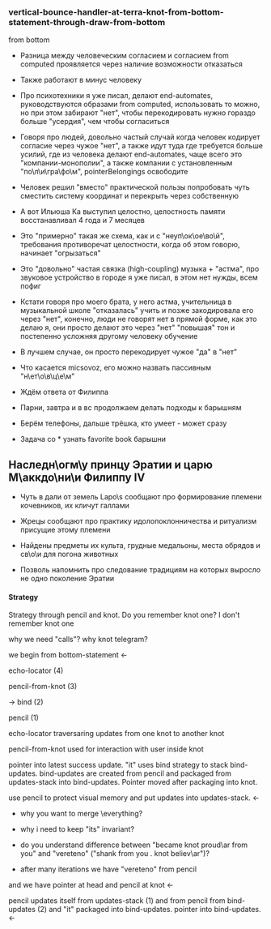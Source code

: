 ### vertical-bounce-handler-at-terra-knot-from-bottom-statement-through-draw-from-bottom


from bottom

* Разница между человеческим согласием и согласием from computed проявляется через наличие возможности отказаться

* Также работают в минус человеку

* Про психотехники я уже писал, делают end-automates, руководствуются образами from computed, использовать то можно, но при этом забирают "нет", чтобы перекодировать нужно гораздо больше "усердия", чем чтобы согласиться

* Говоря про людей, довольно частый случай когда человек кодирует согласие через чужое "нет", а также идут туда где требуется больше усилий, где из человека делают end-automates, чаще всего это "компании-монополии", а также компании с установленным "по\л\и\гра\фо\м", pointerBelongings освободите

* Человек решил "вместо" практической пользы попробовать чуть сместить  систему координат и перекрыть через собственную

* А вот Ильюша Ка выступил целостно, целостность памяти восстанавливал 4 года и 7 месяцев

* Это "примерно" такая же схема, как и с "неуп\ок\ое\во\й", требования противоречат целостности, когда об этом говорю, начинает "огрызаться"

* Это "довольно" частая связка (high-coupling) музыка + "астма", про звуковое устройство в городе я уже писал, в этом нет нужды, всем пофиг

* Кстати говоря про моего брата, у него астма, учительница в музыкальной школе "отказалась" учить и позже закодировала его через "нет", конечно, люди не говорят нет в прямой форме, как это делаю я, они просто делают это через "нет" "повышая" тон и постепенно усложняя другому человеку обучение

* В лучшем случае, он просто перекодирует чужое "да" в "нет"
* Что касается micsovoz, его можно назвать пассивным "н\ет\о\в\ц\е\м"


* Ждём ответа от Филиппа

* Парни, завтра и в вс продолжаем делать подходы к барышням

* Берём телефоны, дальше трёшка, кто умеет - может сразу

* Задача со * узнать favorite book барышни



## Наследн\огм\у принцу Эратии и царю М\аккдо\ни\и Филиппу IV

* Чуть в дали от земель Lapo\s сообщают про формирование племени кочевников, их кличут галлами

* Жрецы сообщают про практику идолопоклонничества и ритуализм присущие этому племени

* Найдены предметы их культа, грудные медальоны, места обрядов и св\о\и для погона животных

* Позволь напомнить про следование традициям на которых выросло не одно поколение Эратии


#### Strategy

Strategy through pencil and knot. Do you remember knot one? I don't remember knot one

why we need "calls"? why knot telegram?

we begin from bottom-statement <-

echo-locator (4)

pencil-from-knot (3)

-> bind (2)

pencil (1)

echo-locator traversaring updates from one knot to another knot

pencil-from-knot used for interaction with user inside knot

pointer into latest success update. "it" uses bind strategy to stack bind-updates. bind-updates are created from pencil and packaged from updates-stack into bind-updates. Pointer moved after packaging into knot.

use pencil to protect visual memory and put updates into updates-stack. <-

* why you want to merge \everything?

* why i need to keep "its" invariant?

* do you understand difference between "became knot proud\ar from you" and "vereteno" ("shank from you . knot believ\ar")?

* after many iterations we have "vereteno" from pencil

and we have pointer at head and pencil at knot <-

pencil updates itself from updates-stack (1) and from pencil from bind-updates (2) and "it" packaged into bind-updates. pointer into bind-updates. <-

